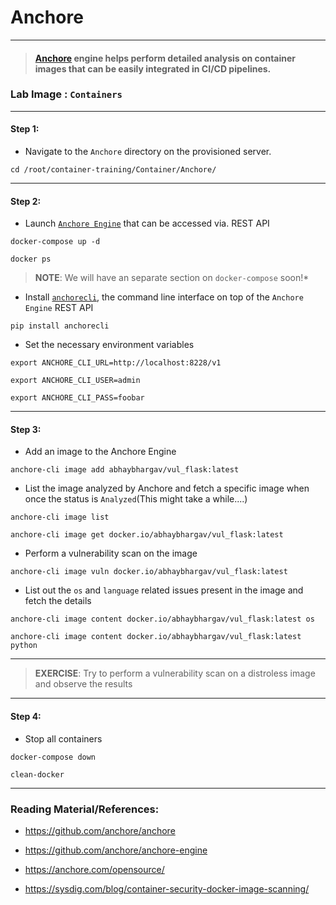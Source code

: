 # **Anchore**

---

> #### [Anchore](https://anchore.com/opensource/) engine helps perform detailed analysis on container images that can be easily integrated in CI/CD pipelines.

### **Lab Image : `Containers`**

---

#### Step 1:

* Navigate to the `Anchore` directory on the provisioned server.

```commandline
cd /root/container-training/Container/Anchore/
```

---

#### Step 2:

* Launch [`Anchore Engine`](https://github.com/anchore/anchore-engine) that can be accessed via. REST API

```commandline
docker-compose up -d
```
```commandline
docker ps
```

> **NOTE**: We will have an separate section on `docker-compose` soon!*

* Install [`anchorecli`](https://github.com/anchore/anchore-cli), the command line interface on top of the `Anchore Engine` REST API

```commandline
pip install anchorecli
```

* Set the necessary environment variables

```commandline
export ANCHORE_CLI_URL=http://localhost:8228/v1
```
```commandline
export ANCHORE_CLI_USER=admin
```
```commandline
export ANCHORE_CLI_PASS=foobar
```

---

#### Step 3:

* Add an image to the Anchore Engine

```commandline
anchore-cli image add abhaybhargav/vul_flask:latest
```

* List the image analyzed by Anchore and fetch a specific image when once the status is `Analyzed`(This might take a while....)

```commandline
anchore-cli image list
```
```commandline
anchore-cli image get docker.io/abhaybhargav/vul_flask:latest
```

* Perform a vulnerability scan on the image 

```commandline
anchore-cli image vuln docker.io/abhaybhargav/vul_flask:latest
```

* List out the `os` and `language` related issues present in the image and fetch the details

```commandline
anchore-cli image content docker.io/abhaybhargav/vul_flask:latest os
```
```commandline
anchore-cli image content docker.io/abhaybhargav/vul_flask:latest python
```

---

> **EXERCISE**: Try to perform a vulnerability scan on a distroless image and observe the results

---

#### Step 4:

* Stop all containers

```commandline
docker-compose down
```
```commandline
clean-docker
```

---

### Reading Material/References:

* https://github.com/anchore/anchore

* https://github.com/anchore/anchore-engine

* https://anchore.com/opensource/

* https://sysdig.com/blog/container-security-docker-image-scanning/
